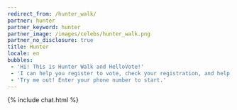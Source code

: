 ```yaml
---
redirect_from: /hunter_walk/
partner: hunter
partner_keyword: hunter
partner_image: /images/celebs/hunter_walk.png
partner_no_disclosure: true
title: Hunter
locale: en
bubbles:
 - 'Hi! This is Hunter Walk and HelloVote!'
 - 'I can help you register to vote, check your registration, and help your friends register.'
 - 'Try me out! Enter your phone number to start.'
---
```

{% include chat.html %}
